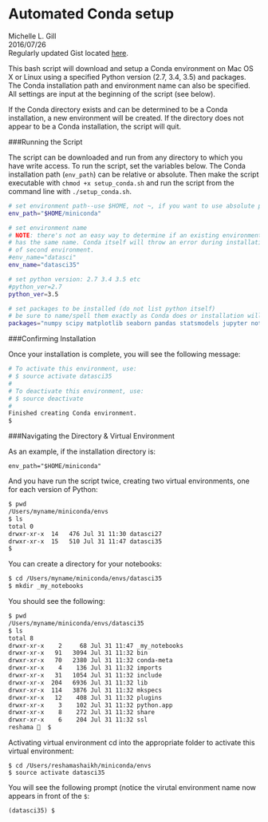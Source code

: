 # Automated Conda setup

Michelle L. Gill  
2016/07/26  
Regularly updated Gist located [here](https://gist.github.com/mlgill/4302c24ad1c8999577fd2f6cd03d8d2b/edit).

This bash script will download and setup a Conda environment on Mac OS X or Linux using a specified Python version (2.7, 3.4, 3.5) and packages. The Conda installation path and environment name can also be specified. All settings are input at the beginning of the script (see below).

If the Conda directory exists and can be determined to be a Conda installation, a new environment will be created. If the directory does not appear to be a Conda installation, the script will quit.

###Running the Script

The script can be downloaded and run from any directory to which you have write access. To run the script, set the variables below. The Conda installation path (`env_path`) can be relative or absolute. Then make the script executable with `chmod +x setup_conda.sh` and run the script from the command line with `./setup_conda.sh`.


```bash
# set environment path--use $HOME, not ~, if you want to use absolute path
env_path="$HOME/miniconda"

# set environment name
# NOTE: there's not an easy way to determine if an existing environment
# has the same name. Conda itself will throw an error during installation
# of second environment.
#env_name="datasci"
env_name="datasci35"

# set python version: 2.7 3.4 3.5 etc
#python_ver=2.7
python_ver=3.5

# set packages to be installed (do not list python itself)
# be sure to name/spell them exactly as Conda does or installation will fail
packages="numpy scipy matplotlib seaborn pandas statsmodels jupyter notebook nbconvert dill sqlalchemy BeautifulSoup4 html5lib lxml"
```

###Confirming Installation

Once your installation is complete, you will see the following message:
```bash
# To activate this environment, use:
# $ source activate datasci35
#
# To deactivate this environment, use:
# $ source deactivate
#
Finished creating Conda environment.
$
```

###Navigating the Directory & Virtual Environment

As an example, if the installation directory is:
```
env_path="$HOME/miniconda"
```

And you have run the script twice, creating two virtual environments, one for each version of Python:
```bash
$ pwd
/Users/myname/miniconda/envs
$ ls
total 0
drwxr-xr-x  14   476 Jul 31 11:30 datasci27
drwxr-xr-x  15   510 Jul 31 11:47 datasci35
$
```

You can create a directory for your notebooks:
```bash
$ cd /Users/myname/miniconda/envs/datasci35
$ mkdir _my_notebooks
```

You should see the following:  
```bash
$ pwd
/Users/myname/miniconda/envs/datasci35
$ ls
total 8
drwxr-xr-x    2     68 Jul 31 11:47 _my_notebooks
drwxr-xr-x   91   3094 Jul 31 11:32 bin
drwxr-xr-x   70   2380 Jul 31 11:32 conda-meta
drwxr-xr-x    4    136 Jul 31 11:32 imports
drwxr-xr-x   31   1054 Jul 31 11:32 include
drwxr-xr-x  204   6936 Jul 31 11:32 lib
drwxr-xr-x  114   3876 Jul 31 11:32 mkspecs
drwxr-xr-x   12    408 Jul 31 11:32 plugins
drwxr-xr-x    3    102 Jul 31 11:32 python.app
drwxr-xr-x    8    272 Jul 31 11:32 share
drwxr-xr-x    6    204 Jul 31 11:32 ssl
reshama 🐘  $
```

Activating virtual environment
cd into the appropriate folder to activate this virtual environment:
```
$ cd /Users/reshamashaikh/miniconda/envs
$ source activate datasci35
```

You will see the following prompt (notice the virutal environment name now appears in front of the `$`:
```
(datasci35) $ 
```

